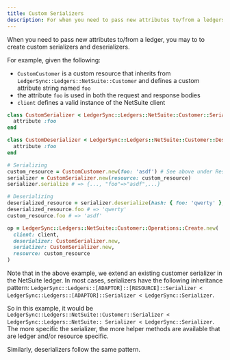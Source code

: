 ```yaml
---
title: Custom Serializers
description: For when you need to pass new attributes to/from a ledgers.
---
```


When you need to pass new attributes to/from a ledger, you may to to create custom serializers and deserializers.

For example, given the following:

- `CustomCustomer` is a custom resource that inherits from `LedgerSync::Ledgers::NetSuite::Customer` and defines a
  custom attribute string named `foo`
- the attribute `foo` is used in both the request and response bodies
- `client` defines a valid instance of the NetSuite client

```ruby
class CustomSerializer < LedgerSync::Ledgers::NetSuite::Customer::Serializer
  attribute :foo
end

class CustomDeserializer < LedgerSync::Ledgers::NetSuite::Customer::Deserializer
  attribute :foo
end

# Serializing
custom_resource = CustomCustomer.new(foo: 'asdf') # See above under Resources -> Custom Attributes
serializer = CustomSerializer.new(resource: custom_resource)
serializer.serialize # => {..., "foo"=>"asdf",...}

# Deserializing
deserialized_resource = serializer.deserialize(hash: { foo: 'qwerty' }, resource: CustomCustomer.new)
deserialized_resource.foo # => 'qwerty'
custom_resource.foo # => 'asdf'

op = LedgerSync::Ledgers::NetSuite::Customer::Operations::Create.new(
  client: client,
  deserializer: CustomSerializer.new,
  serializer: CustomSerializer.new,
  resource: custom_resource
)
```

Note that in the above example, we extend an existing customer serializer in the NetSuite ledger. In most cases,
serializers have the following inheritance pattern: `LedgerSync::Ledgers::[ADAPTOR]::[RESOURCE]::Serializer <
LedgerSync::Ledgers::[ADAPTOR]::Serializer < LedgerSync::Serializer`.

So in this example, it would be `LedgerSync::Ledgers::NetSuite::Customer::Serializer < LedgerSync::Ledgers::NetSuite::
Serializer < LedgerSync::Serializer`. The more specific the serializer, the more helper methods are available that are
ledger and/or resource specific.

Similarly, deserializers follow the same pattern.

